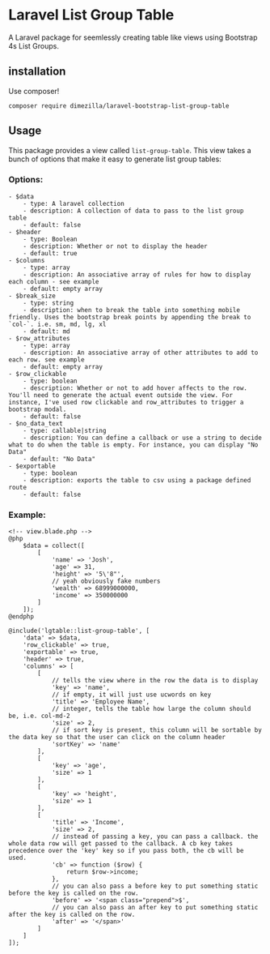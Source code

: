 # Laravel List Group Table
A Laravel package for seemlessly creating table like views using Bootstrap 4s List Groups.

## installation
Use composer!
```
composer require dimezilla/laravel-bootstrap-list-group-table
```

## Usage
This package provides a view called `list-group-table`. This view takes a bunch of options that make it easy to generate list group tables:

### Options:
    - $data
        - type: A laravel collection
        - description: A collection of data to pass to the list group table
        - default: false
    - $header
        - type: Boolean
        - description: Whether or not to display the header
        - default: true
    - $columns
        - type: array
        - description: An associative array of rules for how to display each column - see example
        - default: empty array
    - $break_size
        - type: string
        - description: when to break the table into something mobile friendly. Uses the bootstrap break points by appending the break to `col-`. i.e. sm, md, lg, xl
        - default: md
    - $row_attributes
        - type: array
        - description: An associative array of other attributes to add to each row. see example
        - default: empty array
    - $row_clickable
        - type: boolean
        - description: Whether or not to add hover affects to the row. You'll need to generate the actual event outside the view. For instance, I've used row clickable and row_attributes to trigger a bootstrap modal.
        - default: false
    - $no_data_text
        - type: callable|string
        - description: You can define a callback or use a string to decide what to do when the table is empty. For instance, you can display "No Data"
        - default: "No Data"
    - $exportable
        - type: boolean
        - description: exports the table to csv using a package defined route
        - default: false

### Example:
```
<!-- view.blade.php -->
@php
    $data = collect([
        [
            'name' => 'Josh',
            'age' => 31,
            'height' => '5\'8"',
            // yeah obviously fake numbers
            'wealth' => 68999000000,
            'income' => 350000000
        ]
    ]);
@endphp

@include('lgtable::list-group-table', [
    'data' => $data,
    'row_clickable' => true,
    'exportable' => true,
    'header' => true,
    'columns' => [
        [
            // tells the view where in the row the data is to display
            'key' => 'name',
            // if empty, it will just use ucwords on key
            'title' => 'Employee Name',
            // integer, tells the table how large the column should be, i.e. col-md-2
            'size' => 2,
            // if sort key is present, this column will be sortable by the data key so that the user can click on the column header
            'sortKey' => 'name'
        ],
        [
            'key' => 'age',
            'size' => 1
        ],
        [
            'key' => 'height',
            'size' => 1
        ],
        [
            'title' => 'Income',
            'size' => 2,
            // instead of passing a key, you can pass a callback. the whole data row will get passed to the callback. A cb key takes precedence over the 'key' key so if you pass both, the cb will be used.
            'cb' => function ($row) {
                return $row->income;
            },
            // you can also pass a before key to put something static before the key is called on the row.
            'before' => '<span class="prepend">$',
            // you can also pass an after key to put something static after the key is called on the row.
            'after' => '</span>'
        ]
    ]
]);
```


